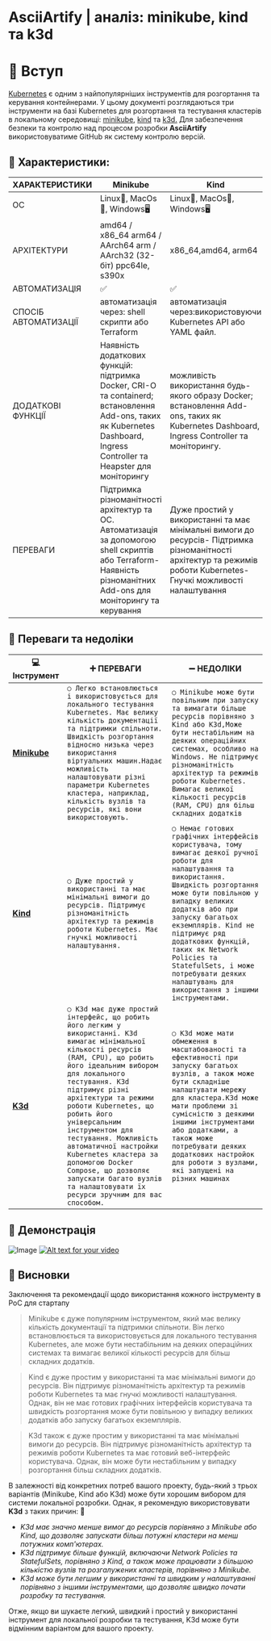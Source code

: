 
# AsciiArtify | аналіз: minikube, kind та k3d

# 👋 Вступ

[Kubernetes](https://kubernetes.io/) є одним з найпопулярніших інструментів для розгортання та керування контейнерами. У цьому документі розглядаються три інструменти на базі Kubernetes для розгортання та тестування кластерів в локальному середовищі: [minikube](https://minikube.sigs.k8s.io/docs/), [kind](https://kind.sigs.k8s.io/) та [k3d.](https://k3d.io/v5.4.9/) Для забезпечення безпеки та контролю над процесом розробки **AsciiArtify** використовуватиме GitHub як систему контролю версій.

## **📝 Характеристики:**

| ХАРАКТЕРИСТИКИ       | Minikube                                                                                                                                                                 | Kind                                                                                                                                                                | K3d                                                                                                                                                                                   |
|----------------------|--------------------------------------------------------------------------------------------------------------------------------------------------------------------------|---------------------------------------------------------------------------------------------------------------------------------------------------------------------|---------------------------------------------------------------------------------------------------------------------------------------------------------------------------------------|
| ОС                   | Linux🐧, MacOs🍎, Windows🖥️                                                                                                                                                 | Linux🐧, MacOs🍎, Windows🖥️                                                                                                                                            | Linux🐧, MacOs🍎,                                                                                                                                                                       |
| АРХІТЕКТУРИ          | amd64 / x86_64 arm64 / AArch64 arm / AArch32 (32-біт) ppc64le, s390x                                                                                                     | x86_64,amd64, arm64                                                                                                                                                 | x86_64/amd64, aarch64/arm64 arm64                                                                                                                                                     |
| АВТОМАТИЗАЦІЯ        | ✅                                                                                                                                                                        | ✅                                                                                                                                                                   | ✅                                                                                                                                                                                     |
| СПОСІБ АВТОМАТИЗАЦІЇ | автоматизація через: shell скрипти або Terraform                                                                                                                         | автоматизація через:використовуючи Kubernetes API або YAML файл.                                                                                                    | автоматизація через:використовуючи shell скрипти або Docker Compose.                                                                                                                  |
| ДОДАТКОВІ ФУНКЦІЇ    | Наявність додаткових функцій: підтримка Docker, CRI-O та containerd; встановлення Add-ons, таких як Kubernetes Dashboard, Ingress Controller та Heapster для моніторингу | можливість використання будь-якого образу Docker; встановлення Add-ons, таких як Kubernetes Dashboard, Ingress Controller та моніторингу.                           | підтримка Docker Compose для конфігурування кластера; можливість використання будь-якого образу Docker; підтримка моніторингу та керування Kubernetes кластером за допомогою Rancher. |
| ПЕРЕВАГИ             | Підтримка різноманітності архітектур та ОС. Автоматизація за допомогою shell скриптів або Terraform- Наявність різноманітних Add-ons для моніторингу та керування        | Дуже простий у використанні та має мінімальні вимоги до ресурсів- Підтримка різноманітності архітектур та режимів роботи Kubernetes- Гнучкі можливості налаштування | Підтримка Docker Compose для конфігурування кластера. Можливість використання будь-якого образу Docker. Підтримка моніторингу та керування Kubernetes кластером за допомогою Rancher  |

## **🤔 Переваги та недоліки**

|       💻 Інструмент         |➕ ПЕРЕВАГИ                          |➖ НЕДОЛІКИ                         |
|----------------|-------------------------------|-----------------------------|
|**[Minikube](https://minikube.sigs.k8s.io/docs/start/)**|`○ Легко встановлюється і використовується для локального тестування Kubernetes. Має велику кількість документації та підтримки спільноти. Швидкість розгортання відносно низька через використання віртуальних машин.Надає можливість налаштовувати різні параметри Kubernetes кластера, наприклад, кількість вузлів та ресурсів, які вони використовують.`            |`○ Minikube може бути повільним при запуску та вимагати більше ресурсів порівняно з Kind або K3d,Може бути нестабільним на деяких операційних системах, особливо на Windows. Не підтримує різноманітність архітектур та режимів роботи Kubernetes. Вимагає великої кількості ресурсів (RAM, CPU) для більш складних додатків`           |
|**[Kind](https://kind.sigs.k8s.io/)**|`○ Дуже простий у використанні та має мінімальні вимоги до ресурсів. Підтримує різноманітність архітектур та режимів роботи Kubernetes. Має гнучкі можливості налаштування.`        |`○ Немає готових графічних інтерфейсів користувача, тому вимагає деякої ручної роботи для налаштування та використання. Швидкість розгортання може бути повільною у випадку великих додатків або при запуску багатьох екземплярів. Kind не підтримує ряд додаткових функцій, таких як Network Policies та StatefulSets, і може потребувати деяких налаштувань для використання з іншими інструментами.`
|**[K3d](https://k3d.io/v5.4.9/)**|`○ K3d має дуже простий інтерфейс, що робить його легким у використанні. K3d вимагає мінімальної кількості ресурсів (RAM, CPU), що робить його ідеальним вибором для локального тестування. K3d підтримує різні архітектури та режими роботи Kubernetes, що робить його універсальним інструментом для тестування. Можливість автоматичної настройки Kubernetes кластера за допомогою Docker Compose, що дозволяє запускати багато вузлів та налаштовувати їх ресурси зручним для вас способом.`|`○ K3d може мати обмеження в масштабованості та ефективності при запуску багатьох вузлів, а також може бути складніше налаштувати мережу для кластера.K3d може мати проблеми зі сумісністю з деякими іншими інструментами або додатками, а також може потребувати деяких додаткових настройок для роботи з вузлами, які запущені на різних машинах`|

## **🎥 Демонстрація**

![Image](.demo/demo_AsciiArtify.gif)
[![Alt text for your video](https://img.youtube.com/vi/EyYHtBU_mEk/0.jpg)](https://www.youtube.com/watch?v=EyYHtBU_mEk)

## **🚨 Висновки**

Заключення та рекомендації щодо використання кожного інструменту в PoC для стартапу

> Minikube є дуже популярним інструментом, який має велику кількість документації та підтримки спільноти. Він легко встановлюється та використовується для локального тестування Kubernetes, але може бути нестабільним на деяких операційних системах та вимагає великої кількості ресурсів для більш складних додатків.

>Kind є дуже простим у використанні та має мінімальні вимоги до ресурсів. Він підтримує різноманітність архітектур та режимів роботи Kubernetes та має гнучкі можливості налаштування. Однак, він не має готових графічних інтерфейсів користувача та швидкість розгортання може бути повільною у випадку великих додатків або запуску багатьох екземплярів.

>K3d також є дуже простим у використанні та має мінімальні вимоги до ресурсів. Він підтримує різноманітність архітектур та режимів роботи Kubernetes та має готовий веб-інтерфейс користувача. Однак, він може бути нестабільним у випадку розгортання більш складних додатків.

>

 В залежності від конкретних потреб вашого проекту, будь-який з трьох варіантів (Minikube, Kind або K3d) може бути хорошим вибором для системи локальної розробки. Однак, я рекомендую використовувати **K3d** з таких причин:
🚀

- *K3d має значно менше вимог до ресурсів порівняно з Minikube або Kind, що дозволяє запускати більш потужні кластери на менш потужних комп'ютерах.*
- *K3d підтримує більше функцій, включаючи Network Policies та StatefulSets, порівняно з Kind, а також може працювати з більшою кількістю вузлів та розгалужених кластерів, порівняно з Minikube.*
- *K3d може бути легшим у використанні та швидким у налаштуванні порівняно з іншими інструментами, що дозволяє швидко почати розробку та тестування.*

Отже, якщо ви шукаєте легкий, швидкий і простий у використанні інструмент для локальної розробки та тестування, K3d може бути відмінним варіантом для вашого проекту.

